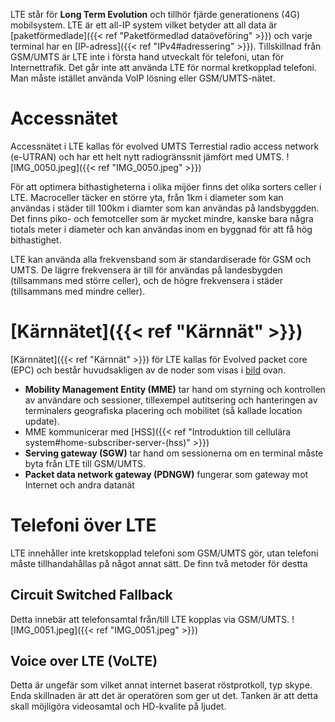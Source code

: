 LTE står för **Long Term Evolution** och tillhör fjärde generationens (4G) 
mobilsystem. LTE är ett all-IP system vilket betyder att all data är [paketförmedlade]({{< ref "Paketförmedlad dataöveföring" >}}) och varje terminal har en [IP-adress]({{< ref "IPv4#adressering" >}}). Tillskillnad från GSM/UMTS är LTE inte i första hand utveckalt för telefoni, utan för Internettrafik. Det går inte att använda LTE för normal kretkopplad telefoni. Man måste istället använda VoIP lösning eller GSM/UMTS-nätet.

# Accessnätet
Accessnätet i LTE kallas för evolved UMTS Terrestial radio access network (e-UTRAN) och har ett helt nytt radiogränssnit jämfört med UMTS. 
![IMG_0050.jpeg]({{< ref "IMG_0050.jpeg" >}})

För att optimera bithastigheterna i olika mijöer finns det olika sorters celler i LTE. Macroceller täcker en större yta, från 1km i diameter som kan användas i städer till 100km i diamter som kan användas på landsbyggden. Det finns piko- och femotceller som är mycket mindre, kanske bara några tiotals meter i diameter och kan användas inom en byggnad för att få hög bithastighet. 

LTE kan använda alla frekvensband som är standardiserade för GSM och UMTS. De lägrre frekvensera är till för användas på landesbygden (tillsammans med större celler), och de högre frekvensera i städer (tillsammans med mindre celler).

# [Kärnnätet]({{< ref "Kärnnät" >}})
[Kärnnätet]({{< ref "Kärnnät" >}}) för LTE kallas för Evolved packet core (EPC) och består huvudsakligen av de noder som visas i [bild](obsidian://open?vault=Obsidian%20Vault&file=Datorkom%2FKapitel%2013%20-%20Telekommunikation%2Fattachments%2FIMG_0050.jpeg) ovan.

- **Mobility Management Entity (MME)** tar hand om styrning och kontrollen av användare och sessioner, tillexempel autitsering och hanteringen av terminalers geografiska placering och mobilitet (så kallade location update). 
- MME kommunicerar med [HSS]({{< ref "Introduktion till cellulära system#home-subscriber-server-(hss)" >}})
- **Serving gateway (SGW)** tar hand om sessionerna om en terminal måste byta från LTE till GSM/UMTS. 
- **Packet data network gateway (PDNGW)** fungerar som gateway mot Internet och andra datanät


# Telefoni över LTE
LTE innehåller inte kretskopplad telefoni som GSM/UMTS gör, utan telefoni måste tillhandahållas på något annat sätt. De finn två metoder för destta

## Circuit Switched Fallback
Detta innebär att telefonsamtal från/till LTE kopplas via GSM/UMTS. 
![IMG_0051.jpeg]({{< ref "IMG_0051.jpeg" >}})

## Voice over LTE (VoLTE)
Detta är ungefär som vilket annat internet baserat röstprotkoll, typ skype. Enda skillnaden är att det är operatören som ger ut det. Tanken är att detta skall möjligöra videosamtal och HD-kvalite på ljudet.

